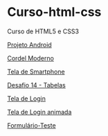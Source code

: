 # Curso-html-css
 Curso de HTML5 e CSS3

<a href= "https://remy-oliveira.github.io/Curso-html-css/html-css/exercicios/Projeto-01/android.html">Projeto Android</a>

<a href="https://remy-oliveira.github.io/Curso-html-css/html-css/exercicios/Projeto-02">Cordel Moderno</a>

<a href="https://remy-oliveira.github.io/Curso-html-css/html-css/exercicios/projeto-03/index.html">Tela de Smartphone</a>

<a href="https://remy-oliveira.github.io/Curso-html-css/html-css/exercicios/Desafio-14-Tabela/index.html">Desafio 14 - Tabelas</a>

<a href="https://remy-oliveira.github.io/Curso-html-css/html-css/exercicios/projeto-04/index.html">Tela de Login</a>

<a href="https://remy-oliveira.github.io/Curso-html-css/html-css/exercicios/tela_login_dark/index.html">Tela de Login animada</a>

<a href="https://remy-oliveira.github.io/Curso-html-css/html-css/exercicios/formulario-cadastro/index.html">Formulário-Teste</a>